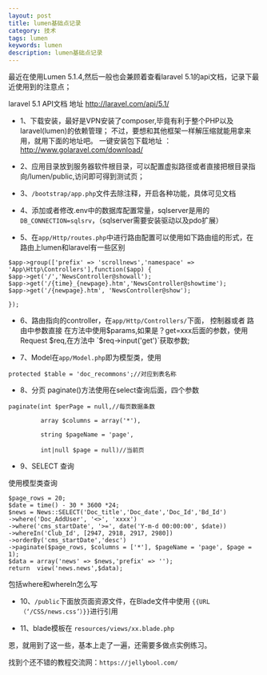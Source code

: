 ```yaml
---
layout: post
title: lumen基础点记录
category: 技术
tags: lumen
keywords: lumen
description: lumen基础点记录
---
```


最近在使用Lumen 5.1.4,然后一般也会兼顾着查看laravel 5.1的api文档，记录下最近使用到的注意点；

laravel 5.1 API文档 地址 http://laravel.com/api/5.1/

* 1、下载安装，最好是VPN安装了composer,毕竟有利于整个PHP以及laravel(lumen)的依赖管理；
不过，要想和其他框架一样解压缩就能用拿来用，就用下面的地址吧。
一键安装包下载地址 ： http://www.golaravel.com/download/

* 2、应用目录放到服务器软件根目录，可以配置虚拟路径或者直接把根目录指向/lumen/public,访问即可得到测试页；

* 3、`/bootstrap/app.php`文件去除注释，开启各种功能，具体可见文档

* 4、添加或者修改.env中的数据库配置常量，sqlserver是用的  `DB_CONNECTION=sqlsrv`，（sqlserver需要安装驱动以及pdo扩展）

* 5、在`app/Http/routes.php`中进行路由配置可以使用如下路由组的形式，在路由上lumen和laravel有一些区别

```
$app->group(['prefix' => 'scrollnews','namespace' => 'App\Http\Controllers'],function($app) {
$app->get('/','NewsController@showall');
$app->get('/{time}_{newpage}.htm','NewsController@showtime');
$app->get('/{newpage}.htm', 'NewsController@show');

});
```

* 6、路由指向的controller，在`app/Http/Controllers/`下面，
控制器或者 路由中参数直接 在方法中使用$params,如果是？get=xxx后面的参数，使用 Request $req,在方法中 `$req->input('get')`获取参数;

* 7、Model在` app/Model.php `即为模型类，使用

```
protected $table = 'doc_recommons';//对应到表名称
```

* 8、分页 paginate()方法使用在select查询后面，四个参数

```
paginate(int $perPage = null,//每页数据条数

         array $columns = array('*'),

         string $pageName = 'page',

         int|null $page = null)//当前页
```         

* 9、SELECT 查询

使用模型类查询

```
$page_rows = 20;
$date = time() - 30 * 3600 *24;
$news = News::SELECT('Doc_title','Doc_date','Doc_Id','Bd_Id')
->where('Doc_AddUser', '<>', 'xxxx')
->where('cms_startDate', '>=', date('Y-m-d 00:00:00', $date))
->whereIn('Club_Id', [2947, 2918, 2917, 2980])
->orderBy('cms_startDate','desc')
->paginate($page_rows, $columns = ['*'], $pageName = 'page', $page = 1);
$data = array('news' => $news,'prefix' => '');
return  view('news.news',$data);
```

包括where和whereIn怎么写

* 10、`/public`下面放页面资源文件，在Blade文件中使用 `{{URL（‘/CSS/news.css’）}}`进行引用

* 11、blade模板在 `resources/views/xx.blade.php`

恩，就用到了这一些，基本上走了一遍，还需要多做点实例练习。

找到个还不错的教程交流网：`https://jellybool.com/`